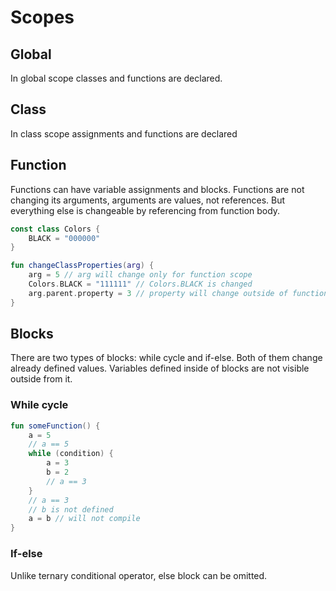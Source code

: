 # Scopes
## Global
In global scope classes and functions are declared.
## Class
In class scope assignments and functions are declared
## Function
Functions can have variable assignments and blocks. Functions are not changing its arguments, arguments are values, not references. But everything else is changeable by referencing from function body.
```kotlin
const class Colors {
    BLACK = "000000"
}

fun changeClassProperties(arg) {
    arg = 5 // arg will change only for function scope
    Colors.BLACK = "111111" // Colors.BLACK is changed
    arg.parent.property = 3 // property will change outside of function scope
} 
```
## Blocks
There are two types of blocks: while cycle and if-else. Both of them change already defined values. Variables defined inside of blocks are not visible outside from it.
### While cycle
```kotlin
fun someFunction() {
    a = 5
    // a == 5
    while (condition) {
        a = 3
        b = 2
        // a == 3
    }
    // a == 3
    // b is not defined
    a = b // will not compile
}
```
### If-else
Unlike ternary conditional operator, else block can be omitted.